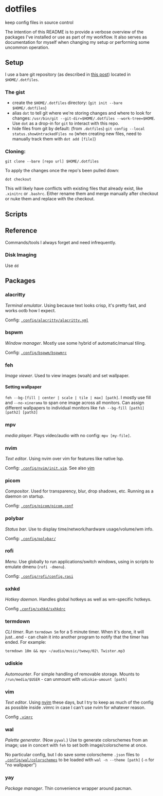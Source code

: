 # dotfiles
keep config files in source control

The intention of this README is to provide a verbose overview of the packages
I've installed or use as part of my workflow. It also serves as documentation 
for myself when changing my setup or performing some uncommon operation.

## Setup
I use a bare git repository 
(as described in [this post](https://www.atlassian.com/git/tutorials/dotfiles))
located in `$HOME/.dotfiles`.

### The gist
- create the `$HOME/.dotfiles` directory: (`git init --bare $HOME/.dotfiles`)
- alias `dot` to tell git where we're storing changes and where to look for
  changes: `/usr/bin/git --git-dir=$HOME/.dotfiles --work-tree=$HOME`. Use
  `dot` as a drop-in for `git` to interact with this repo.
- hide files from git by default: (from `.dotfiles`) `git config --local status.showUntrackedFiles no`
  (when creating new files, need to manually track them with `dot add [file]`)

### Cloning:
```
git clone --bare [repo url] $HOME/.dotfiles
```

To apply the changes once the repo's been pulled down:
```
dot checkout
```

This will likely have conflicts with existing files that already exist,
like `.xinitrc` or `.bashrc`. Either rename them and merge manually after
checkout or nuke them and replace with the checkout.

## Scripts

## Reference
Commands/tools I always forget and need infrequently.

### Disk Imaging
Use `dd`


## Packages
### alacritty
_Terminal emulator_. Using because text looks crisp, it's pretty fast, and works
ootb how I expect.

Config: [`.config/alacritty/alacritty.yml`](./.config/alacritty/alacritty.yml)

### bspwm
_Window manager_. Mostly use some hybrid of automatic/manual tiling.

Config: [`.config/bspwm/bspwmrc`](./.config/bspwm/bspwmrc)

### feh
_Image viewer_. Used to view images (woah) and set wallpaper.

#### Setting wallpaper
`feh --bg-[fill | center | scale | tile | max] [path]`. I mostly use fill and 
`--no-xinerama` to span one image across all monitors. Can assign different
wallpapers to individual monitors like `feh --bg-fill [path1] [path2] [path3]`

### mpv
_media player_. Plays video/audio with no config: `mpv [my-file]`.

### nvim
_Text editor_. Using nvim over vim for features like native lsp.

Config: [`.config/nvim/init.vim`](./.config/nvim/init.vim). See also [vim](#vim)

### picom
_Compositor_. Used for transparency, blur, drop shadows, etc. Running as a
daemon on startup.

Config: [`.config/picom/picom.conf`](./.config/picom/picom.conf)

### polybar
_Status bar_. Use to display time/network/hardware usage/volume/wm info.

Config: [`.config/polybar/`](./.config/polybar)

### rofi
_Menu_. Use globally to run applications/switch windows, using in scripts to
emulate dmenu (`rofi -dmenu`).

Config: [`.config/rofi/config.rasi`](./.config/rofi/config.rasi)

### sxhkd
_Hotkey daemon_. Handles global hotkeys as well as wm-specific hotkeys.

Config [`.config/sxhkd/sxhkdrc`](./.config/sxhkd/sxhkdrc)

### termdown
_CLI timer_. Run `termdown 5m` for a 5 minute timer.
When it's done, it will just...end - can chain it into 
another program to notify that the timer has ended. For example:
```
termdown 10m && mpv ~/audio/music/twewy/02\ Twister.mp3
```

### udiskie
_Automounter_. For simple handling of removable storage. Mounts to `/run/media/$USER` - can unmount
with `udiskie-umount [path]`

### vim
_Text editor_. Using [nvim](#nvim) these days, but I try to keep as much of the config as 
possible inside .vimrc in case I can't use nvim for whatever reason.

Config [`.vimrc`](./.vimrc)

### wal
_Palette generator_. (Now `pywal`.) Use to generate colorschemes from an image;
use in concert with `feh` to set both image/colorscheme at once.

No particular config, but I do save some colorscheme `.json` files to
[`.config/wal/colorschemes`](./.config/wal/colorschemes) to be loaded with `wal
-n --theme [path]` (`-n` for "no wallpaper")

### yay
_Package manager_. Thin convenience wrapper around pacman.
